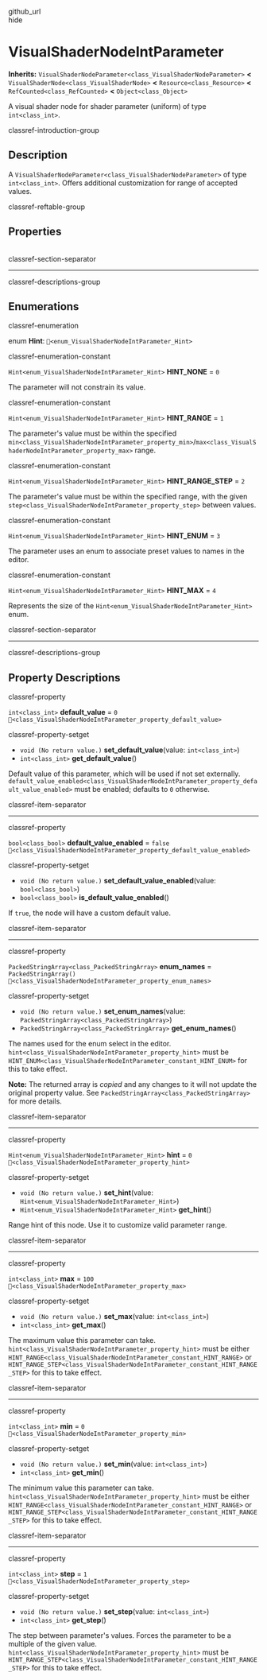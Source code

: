 github\_url  
hide

# VisualShaderNodeIntParameter

**Inherits:**
`VisualShaderNodeParameter<class_VisualShaderNodeParameter>` **&lt;**
`VisualShaderNode<class_VisualShaderNode>` **&lt;**
`Resource<class_Resource>` **&lt;** `RefCounted<class_RefCounted>`
**&lt;** `Object<class_Object>`

A visual shader node for shader parameter (uniform) of type
`int<class_int>`.

classref-introduction-group

## Description

A `VisualShaderNodeParameter<class_VisualShaderNodeParameter>` of type
`int<class_int>`. Offers additional customization for range of accepted
values.

classref-reftable-group

## Properties

<table>
<tbody>
<tr>
</tr>
<tr>
</tr>
<tr>
</tr>
<tr>
</tr>
<tr>
</tr>
<tr>
</tr>
<tr>
</tr>
</tbody>
</table>

classref-section-separator

------------------------------------------------------------------------

classref-descriptions-group

## Enumerations

classref-enumeration

enum **Hint**: `🔗<enum_VisualShaderNodeIntParameter_Hint>`

classref-enumeration-constant

`Hint<enum_VisualShaderNodeIntParameter_Hint>` **HINT\_NONE** = `0`

The parameter will not constrain its value.

classref-enumeration-constant

`Hint<enum_VisualShaderNodeIntParameter_Hint>` **HINT\_RANGE** = `1`

The parameter's value must be within the specified
`min<class_VisualShaderNodeIntParameter_property_min>`/`max<class_VisualShaderNodeIntParameter_property_max>`
range.

classref-enumeration-constant

`Hint<enum_VisualShaderNodeIntParameter_Hint>` **HINT\_RANGE\_STEP** =
`2`

The parameter's value must be within the specified range, with the given
`step<class_VisualShaderNodeIntParameter_property_step>` between values.

classref-enumeration-constant

`Hint<enum_VisualShaderNodeIntParameter_Hint>` **HINT\_ENUM** = `3`

The parameter uses an enum to associate preset values to names in the
editor.

classref-enumeration-constant

`Hint<enum_VisualShaderNodeIntParameter_Hint>` **HINT\_MAX** = `4`

Represents the size of the
`Hint<enum_VisualShaderNodeIntParameter_Hint>` enum.

classref-section-separator

------------------------------------------------------------------------

classref-descriptions-group

## Property Descriptions

classref-property

`int<class_int>` **default\_value** = `0`
`🔗<class_VisualShaderNodeIntParameter_property_default_value>`

classref-property-setget

-   `void (No return value.)` **set\_default\_value**(value:
    `int<class_int>`)
-   `int<class_int>` **get\_default\_value**()

Default value of this parameter, which will be used if not set
externally.
`default_value_enabled<class_VisualShaderNodeIntParameter_property_default_value_enabled>`
must be enabled; defaults to `0` otherwise.

classref-item-separator

------------------------------------------------------------------------

classref-property

`bool<class_bool>` **default\_value\_enabled** = `false`
`🔗<class_VisualShaderNodeIntParameter_property_default_value_enabled>`

classref-property-setget

-   `void (No return value.)` **set\_default\_value\_enabled**(value:
    `bool<class_bool>`)
-   `bool<class_bool>` **is\_default\_value\_enabled**()

If `true`, the node will have a custom default value.

classref-item-separator

------------------------------------------------------------------------

classref-property

`PackedStringArray<class_PackedStringArray>` **enum\_names** =
`PackedStringArray()`
`🔗<class_VisualShaderNodeIntParameter_property_enum_names>`

classref-property-setget

-   `void (No return value.)` **set\_enum\_names**(value:
    `PackedStringArray<class_PackedStringArray>`)
-   `PackedStringArray<class_PackedStringArray>` **get\_enum\_names**()

The names used for the enum select in the editor.
`hint<class_VisualShaderNodeIntParameter_property_hint>` must be
`HINT_ENUM<class_VisualShaderNodeIntParameter_constant_HINT_ENUM>` for
this to take effect.

**Note:** The returned array is *copied* and any changes to it will not
update the original property value. See
`PackedStringArray<class_PackedStringArray>` for more details.

classref-item-separator

------------------------------------------------------------------------

classref-property

`Hint<enum_VisualShaderNodeIntParameter_Hint>` **hint** = `0`
`🔗<class_VisualShaderNodeIntParameter_property_hint>`

classref-property-setget

-   `void (No return value.)` **set\_hint**(value:
    `Hint<enum_VisualShaderNodeIntParameter_Hint>`)
-   `Hint<enum_VisualShaderNodeIntParameter_Hint>` **get\_hint**()

Range hint of this node. Use it to customize valid parameter range.

classref-item-separator

------------------------------------------------------------------------

classref-property

`int<class_int>` **max** = `100`
`🔗<class_VisualShaderNodeIntParameter_property_max>`

classref-property-setget

-   `void (No return value.)` **set\_max**(value: `int<class_int>`)
-   `int<class_int>` **get\_max**()

The maximum value this parameter can take.
`hint<class_VisualShaderNodeIntParameter_property_hint>` must be either
`HINT_RANGE<class_VisualShaderNodeIntParameter_constant_HINT_RANGE>` or
`HINT_RANGE_STEP<class_VisualShaderNodeIntParameter_constant_HINT_RANGE_STEP>`
for this to take effect.

classref-item-separator

------------------------------------------------------------------------

classref-property

`int<class_int>` **min** = `0`
`🔗<class_VisualShaderNodeIntParameter_property_min>`

classref-property-setget

-   `void (No return value.)` **set\_min**(value: `int<class_int>`)
-   `int<class_int>` **get\_min**()

The minimum value this parameter can take.
`hint<class_VisualShaderNodeIntParameter_property_hint>` must be either
`HINT_RANGE<class_VisualShaderNodeIntParameter_constant_HINT_RANGE>` or
`HINT_RANGE_STEP<class_VisualShaderNodeIntParameter_constant_HINT_RANGE_STEP>`
for this to take effect.

classref-item-separator

------------------------------------------------------------------------

classref-property

`int<class_int>` **step** = `1`
`🔗<class_VisualShaderNodeIntParameter_property_step>`

classref-property-setget

-   `void (No return value.)` **set\_step**(value: `int<class_int>`)
-   `int<class_int>` **get\_step**()

The step between parameter's values. Forces the parameter to be a
multiple of the given value.
`hint<class_VisualShaderNodeIntParameter_property_hint>` must be
`HINT_RANGE_STEP<class_VisualShaderNodeIntParameter_constant_HINT_RANGE_STEP>`
for this to take effect.
